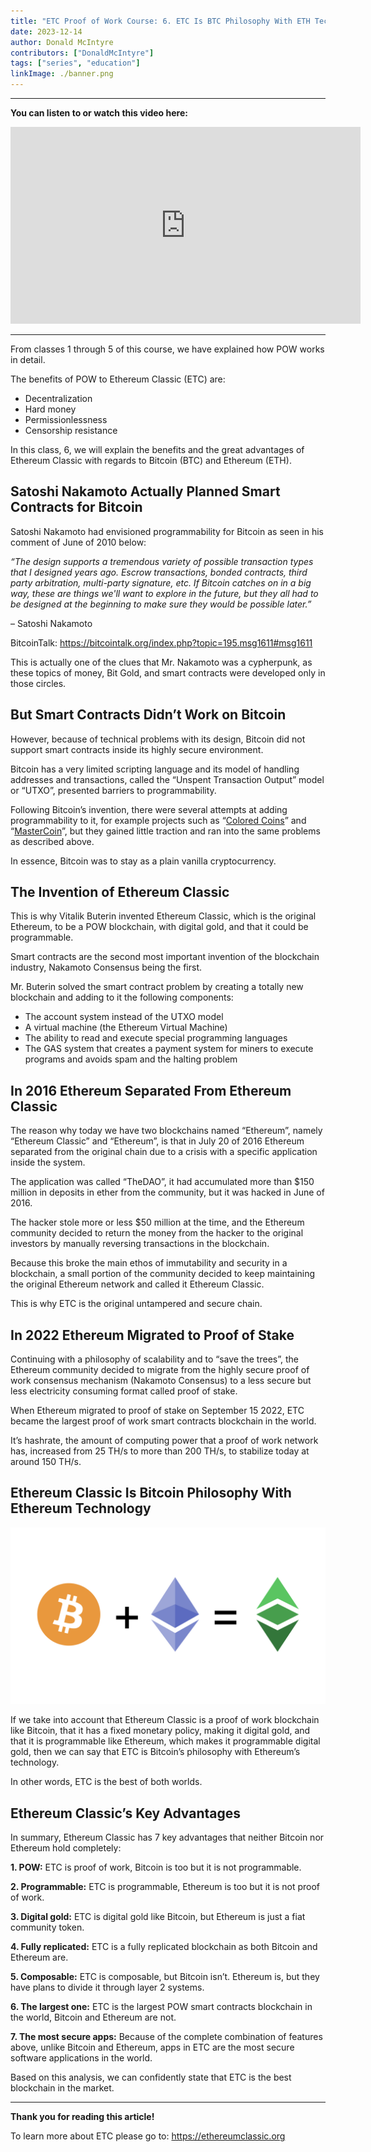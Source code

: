 ```yaml
---
title: "ETC Proof of Work Course: 6. ETC Is BTC Philosophy With ETH Technology"
date: 2023-12-14
author: Donald McIntyre
contributors: ["DonaldMcIntyre"]
tags: ["series", "education"]
linkImage: ./banner.png
---
```


---
**You can listen to or watch this video here:**

<iframe width="560" height="315" src="https://www.youtube.com/embed/wcBmYWDlc7k?si=kApH47fbN7AfC1eV" title="YouTube video player" frameborder="0" allow="accelerometer; autoplay; clipboard-write; encrypted-media; gyroscope; picture-in-picture; web-share" allowfullscreen></iframe>

---

From classes 1 through 5 of this course, we have explained how POW works in detail. 

The benefits of POW to Ethereum Classic (ETC) are:

- Decentralization
- Hard money
- Permissionlessness
- Censorship resistance

In this class, 6, we will explain the benefits and the great advantages of Ethereum Classic with regards to Bitcoin (BTC) and Ethereum (ETH).

## Satoshi Nakamoto Actually Planned Smart Contracts for Bitcoin

Satoshi Nakamoto had envisioned programmability for Bitcoin as seen in his comment of June of 2010 below:

*“The design supports a tremendous variety of possible transaction types that I designed years ago.  Escrow transactions, bonded contracts, third party arbitration, multi-party signature, etc.  If Bitcoin catches on in a big way, these are things we'll want to explore in the future, but they all had to be designed at the beginning to make sure they would be possible later.”*

– Satoshi Nakamoto

BitcoinTalk: https://bitcointalk.org/index.php?topic=195.msg1611#msg1611

This is actually one of the clues that Mr. Nakamoto was a cypherpunk, as these topics of money, Bit Gold, and smart contracts were developed only in those circles. 

## But Smart Contracts Didn’t Work on Bitcoin

However, because of technical problems with its design, Bitcoin did not support smart contracts inside its highly secure environment.

Bitcoin has a very limited scripting language and its model of handling addresses and transactions, called the “Unspent Transaction Output” model or “UTXO”, presented barriers to programmability.

Following Bitcoin’s invention, there were several attempts at adding  programmability to it, for example projects such as “[Colored Coins](https://en.bitcoin.it/wiki/Colored_Coins)” and “[MasterCoin](https://cryptochainuni.com/wp-content/uploads/Mastercoin-2nd-Bitcoin-Whitepaper.pdf)”, but they gained little traction and ran into the same problems as described above.

In essence, Bitcoin was to stay as a plain vanilla cryptocurrency.

## The Invention of Ethereum Classic

This is why Vitalik Buterin invented Ethereum Classic, which is the original Ethereum, to be a POW blockchain, with digital gold, and that it could be programmable. 

Smart contracts are the second most important invention of the blockchain industry, Nakamoto Consensus being the first.

Mr. Buterin solved the smart contract problem by creating a totally new blockchain and adding to it the following components:

- The account system instead of the UTXO model
- A virtual machine (the Ethereum Virtual Machine)
- The ability to read and execute special programming languages
- The GAS system that creates a payment system for miners to execute programs and avoids spam and the halting problem

## In 2016 Ethereum Separated From Ethereum Classic

The reason why today we have two blockchains named “Ethereum”, namely “Ethereum Classic” and “Ethereum”, is that in July 20 of 2016 Ethereum separated from the original chain due to a crisis with a specific application inside the system.

The application was called “TheDAO”, it had accumulated more than $150 million in deposits in ether from the community, but it was hacked in June of 2016.

The hacker stole more or less $50 million at the time, and the Ethereum community decided to return the money from the hacker to the original investors by manually reversing transactions in the blockchain.

Because this broke the main ethos of immutability and security in a blockchain, a small portion of the community decided to keep maintaining the original Ethereum network and called it Ethereum Classic.

This is why ETC is the original untampered and secure chain.

## In 2022 Ethereum Migrated to Proof of Stake

Continuing with a philosophy of scalability and to “save the trees”, the Ethereum community decided to migrate from the highly secure proof of work consensus mechanism (Nakamoto Consensus) to a less secure but less electricity consuming format called proof of stake.

When Ethereum migrated to proof of stake on September 15 2022, ETC became the largest proof of work smart contracts blockchain in the world.

It’s hashrate, the amount of computing power that a proof of work network has, increased from 25 TH/s to more than 200 TH/s, to stabilize today at around 150 TH/s. 

## Ethereum Classic Is Bitcoin Philosophy With Ethereum Technology 

![](./1.png)

If we take into account that Ethereum Classic is a proof of work blockchain like Bitcoin, that it has a fixed monetary policy, making it digital gold, and that it is programmable like Ethereum, which makes it programmable digital gold, then we can say that ETC is Bitcoin’s philosophy with Ethereum’s technology.

In other words, ETC is the best of both worlds.

## Ethereum Classic’s Key Advantages

In summary, Ethereum Classic has 7 key advantages that neither Bitcoin nor Ethereum hold completely:

**1. POW:** ETC is proof of work, Bitcoin is too but it is not programmable.

**2. Programmable:** ETC is programmable, Ethereum is too but it is not proof of work.

**3. Digital gold:** ETC is digital gold like Bitcoin, but Ethereum is just a fiat community token.

**4. Fully replicated:** ETC is a fully replicated blockchain as both Bitcoin and Ethereum are.

**5. Composable:** ETC is composable, but Bitcoin isn’t. Ethereum is, but they have plans to divide it through layer 2 systems.

**6. The largest one:** ETC is the largest POW smart contracts blockchain in the world, Bitcoin and Ethereum are not.

**7. The most secure apps:** Because of the complete combination of features above, unlike Bitcoin and Ethereum, apps in ETC are the most secure software applications in the world.

Based on this analysis, we can confidently state that ETC is the best blockchain in the market.


---

**Thank you for reading this article!**

To learn more about ETC please go to: https://ethereumclassic.org
